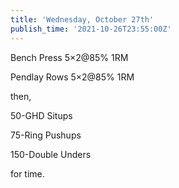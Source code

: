 ```yaml
---
title: 'Wednesday, October 27th'
publish_time: '2021-10-26T23:55:00Z'
---
```


Bench Press 5×2\@85% 1RM

Pendlay Rows 5×2\@85% 1RM

then,

50-GHD Situps

75-Ring Pushups

150-Double Unders

for time.
